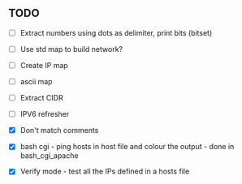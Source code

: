 ## TODO
- [ ] Extract numbers using dots as delimiter, print bits (bitset)
- [ ] Use std map to build network?
- [ ] Create IP map
- [ ] ascii map
- [ ] Extract CIDR
- [ ] IPV6 refresher

- [x] Don't match comments
- [x] bash cgi - ping hosts in host file and colour the output - done in bash_cgi_apache
- [x] Verify mode - test all the IPs defined in a hosts file
